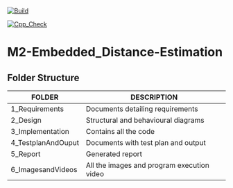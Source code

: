 [![Build](https://github.com/SharonGladys-31/M2-Embedded_Distance-Estimation/actions/workflows/makefile.yml/badge.svg)](https://github.com/SharonGladys-31/M2-Embedded_Distance-Estimation/actions/workflows/makefile.yml)

[![Cpp_Check](https://github.com/SharonGladys-31/M2-Embedded_Distance-Estimation/actions/workflows/cpp_check.yml/badge.svg)](https://github.com/SharonGladys-31/M2-Embedded_Distance-Estimation/actions/workflows/cpp_check.yml)

# M2-Embedded_Distance-Estimation


Folder Structure
-----------------------


| FOLDER               | DESCRIPTION                                   |
|-----------           | -------------                                 |
|1_Requirements        | Documents detailing requirements              |
|2_Design              | Structural and behavioural diagrams           |
|3_Implementation      | Contains all the code                         |
|4_TestplanAndOuput    | Documents with test plan and output           |
|5_Report              | Generated report                              |
|6_ImagesandVideos     | All the images and program execution video    |
